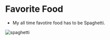 # Favorite Food

- My all time favotire food has to be Spaghetti.

![spaghetti](https://user-images.githubusercontent.com/101716335/158888654-f1611955-1732-452c-9fd4-870cd518af07.jpg)
